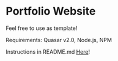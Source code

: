 # Portfolio Website

Feel free to use as template!

Requirements: Quasar v2.0, Node.js, NPM

Instructions in README.md [Here](https://github.com/harpreetvirkk/portfolio-website/tree/main/harpreet-website)!
